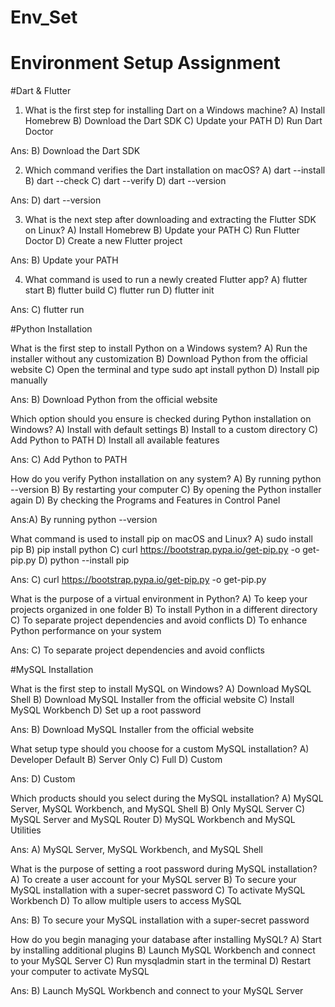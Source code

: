 # Env_Set

# Environment Setup Assignment

#Dart & Flutter

1. What is the first step for installing Dart on a Windows machine?
A) Install Homebrew
B) Download the Dart SDK
C) Update your PATH
D) Run Dart Doctor

Ans: B) Download the Dart SDK

2. Which command verifies the Dart installation on macOS?
A) dart --install
B) dart --check
C) dart --verify
D) dart --version

Ans: D) dart --version

3. What is the next step after downloading and extracting the Flutter SDK on Linux?
A) Install Homebrew
B) Update your PATH
C) Run Flutter Doctor
D) Create a new Flutter project

Ans: B) Update your PATH


4. What command is used to run a newly created Flutter app?
A) flutter start
B) flutter build
C) flutter run
D) flutter init

Ans: C) flutter run


#Python Installation

What is the first step to install Python on a Windows system?
A) Run the installer without any customization
B) Download Python from the official website
C) Open the terminal and type sudo apt install python
D) Install pip manually

Ans: B) Download Python from the official website

Which option should you ensure is checked during Python installation on Windows?
A) Install with default settings
B) Install to a custom directory
C) Add Python to PATH
D) Install all available features

Ans: C) Add Python to PATH

How do you verify Python installation on any system?
A) By running python --version
B) By restarting your computer
C) By opening the Python installer again
D) By checking the Programs and Features in Control Panel

Ans:A) By running python --version

What command is used to install pip on macOS and Linux?
A) sudo install pip
B) pip install python
C) curl https://bootstrap.pypa.io/get-pip.py -o get-pip.py
D) python --install pip

Ans: C) curl https://bootstrap.pypa.io/get-pip.py -o get-pip.py

What is the purpose of a virtual environment in Python?
A) To keep your projects organized in one folder
B) To install Python in a different directory
C) To separate project dependencies and avoid conflicts
D) To enhance Python performance on your system

Ans: C) To separate project dependencies and avoid conflicts

#MySQL Installation

What is the first step to install MySQL on Windows?
A) Download MySQL Shell
B) Download MySQL Installer from the official website
C) Install MySQL Workbench
D) Set up a root password

Ans: B) Download MySQL Installer from the official website

What setup type should you choose for a custom MySQL installation?
A) Developer Default
B) Server Only
C) Full
D) Custom

Ans: D) Custom

Which products should you select during the MySQL installation?
A) MySQL Server, MySQL Workbench, and MySQL Shell
B) Only MySQL Server
C) MySQL Server and MySQL Router
D) MySQL Workbench and MySQL Utilities

Ans: A) MySQL Server, MySQL Workbench, and MySQL Shell

What is the purpose of setting a root password during MySQL installation?
A) To create a user account for your MySQL server
B) To secure your MySQL installation with a super-secret password
C) To activate MySQL Workbench
D) To allow multiple users to access MySQL

Ans: B) To secure your MySQL installation with a super-secret password

How do you begin managing your database after installing MySQL?
A) Start by installing additional plugins
B) Launch MySQL Workbench and connect to your MySQL Server
C) Run mysqladmin start in the terminal
D) Restart your computer to activate MySQL

Ans: B) Launch MySQL Workbench and connect to your MySQL Server
